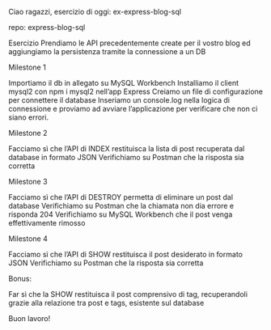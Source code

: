 Ciao ragazzi,
esercizio di oggi: ex-express-blog-sql

repo: express-blog-sql

Esercizio
Prendiamo le API precedentemente create per il vostro blog ed aggiungiamo la persistenza tramite la connessione a un DB

Milestone 1

Importiamo il db in allegato su MySQL Workbench
Installiamo il client mysql2 con npm i mysql2 nell’app Express
Creiamo un file di configurazione per connettere il database
Inseriamo un console.log nella logica di connessione e proviamo ad avviare l’applicazione per verificare che non ci siano errori.

Milestone 2

Facciamo sì che l’API di INDEX restituisca la lista di post recuperata dal database in formato JSON
Verifichiamo su Postman che la risposta sia corretta

Milestone 3

Facciamo sì che l’API di DESTROY permetta di eliminare un post dal database
Verifichiamo su Postman che la chiamata non dia errore e risponda 204
Verifichiamo su MySQL Workbench che il post venga effettivamente rimosso

Milestone 4

Facciamo sì che l’API di SHOW restituisca il post desiderato in formato JSON
Verifichiamo su Postman che la risposta sia corretta

Bonus:

Far sì che la SHOW restituisca il post comprensivo di tag, recuperandoli grazie alla relazione tra post e tags, esistente sul database

Buon lavoro!